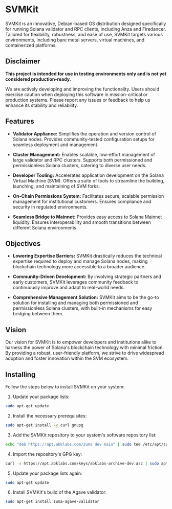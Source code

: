 # SVMKit

SVMKit is an innovative, Debian-based OS distribution designed specifically for running Solana validator and RPC clients, including Anza and Firedancer. Tailored for flexibility, robustness, and ease of use, SVMKit targets various environments, including bare metal servers, virtual machines, and containerized platforms.

## Disclaimer

**This project is intended for use in testing environments only and is not yet considered production-ready.** 

We are actively developing and improving the functionality. Users should exercise caution when deploying this software in mission-critical or production systems. Please report any issues or feedback to help us enhance its stability and reliability.


## Features

- **Validator Appliance:** Simplifies the operation and version control of Solana nodes. Provides community-tested configuration setups for seamless deployment and management.

- **Cluster Management:** Enables scalable, low-effort management of large validator and RPC clusters. Supports both permissioned and permissionless Solana clusters, catering to diverse user needs.

- **Developer Tooling:** Accelerates application development on the Solana Virtual Machine (SVM). Offers a suite of tools to streamline the building, launching, and maintaining of SVM forks.

- **On-Chain Permissions System:** Facilitates secure, scalable permission management for institutional customers. Ensures compliance and security in regulated environments.

- **Seamless Bridge to Mainnet:** Provides easy access to Solana Mainnet liquidity. Ensures interoperability and smooth transitions between different Solana environments.

## Objectives

- **Lowering Expertise Barriers:** SVMKit drastically reduces the technical expertise required to deploy and manage Solana nodes, making blockchain technology more accessible to a broader audience.

- **Community-Driven Development:** By involving strategic partners and early customers, SVMKit leverages community feedback to continuously improve and adapt to real-world needs.

- **Comprehensive Management Solution:** SVMKit aims to be the go-to solution for installing and managing both permissioned and permissionless Solana clusters, with built-in mechanisms for easy bridging between them.

## Vision

Our vision for SVMKit is to empower developers and institutions alike to harness the power of Solana's blockchain technology with minimal friction. By providing a robust, user-friendly platform, we strive to drive widespread adoption and foster innovation within the SVM ecosystem.

## Installing

Follow the steps below to install SVMKit on your system:

1. Update your package lists:

```bash
sudo apt-get update
```

2. Install the necessary prerequisites:

```bash
sudo apt-get install -y curl gnupg
```

3. Add the SVMKit repository to your system's software repository list:

```bash
echo "deb https://apt.abklabs.com/zuma dev main" | sudo tee /etc/apt/sources.list.d/zuma.list
```

4. Import the repository's GPG key:

```bash
curl -s https://apt.abklabs.com/keys/abklabs-archive-dev.asc | sudo apt-key add -
```

5. Update your package lists again:

```bash
sudo apt-get update
```

6. Install SVMKit's build of the Agave validator:

```bash
sudo apt-get install zuma-agave-validator
```
